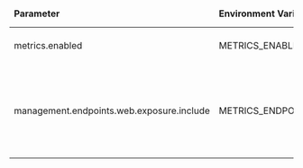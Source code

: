 <table>
  <thead>
      <tr>
          <td style="width: 25%"><b>Parameter</b></td><td style="width: 30%"><b>Environment Variable</b></td><td style="width: 15%"><b>Default Value</b></td><td style="width: 30%"><b>Description</b></td>
      </tr>
  </thead>
  <tbody>
      <tr>
          <td>metrics.enabled</td>
          <td>METRICS_ENABLED</td>
          <td>false</td>
          <td>Enable/disable actuator metrics.</td>
      </tr>
      <tr>
          <td>management.endpoints.web.exposure.include</td>
          <td>METRICS_ENDPOINTS_EXPOSE</td>
          <td>info</td>
          <td>Expose metrics endpoint (use value 'prometheus' to enable prometheus metrics).</td>
      </tr>
  </tbody>
</table>